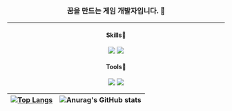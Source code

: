 ### <p align="center"> 꿈을 만드는 게임 개발자입니다. 👋 </p>
-------------------------------------------------------------

#### <p align="center"> Skills🌱 </p>
<p align="center">
  <img src="https://img.shields.io/badge/C%23-512BD4?style=flat&logo=csharp&logoColor=white"/>
  <img src="https://img.shields.io/badge/C++-00599C?style=flat&logo=cplusplus&logoColor=white"/>
</p>

#### <p align="center"> Tools🔭 </p>
<p align="center">
  <img src = "https://img.shields.io/badge/Unity-000000?style=flat&logo=unity&logoColor=white"/>
  <img src = "https://img.shields.io/badge/Unreal-000000?style=flat&logo=unreal&logoColor=white"/>
</p>

| [![Top Langs](https://github-readme-stats.vercel.app/api/top-langs/?username=zenobreaker&layout=compact)](https://github.com/zenobreaker/github-readme-stats) | ![Anurag's GitHub stats](https://github-readme-stats.vercel.app/api?username=zenobreaker&show_icons=true&theme=radical)
| ---------------------------------------------------------------------------------------------------------------------------------------------------------------------------------------------------- | ---------------------------------------------------------------------------------------------------------------- |


<!--
**zenobreaker/zenobreaker** is a ✨ _special_ ✨ repository because its `README.md` (this file) appears on your GitHub profile.

Here are some ideas to get you started:

- 🔭 I’m currently working on ...
- 🌱 I’m currently learning ...
- 👯 I’m looking to collaborate on ...
- 🤔 I’m looking for help with ...
- 💬 Ask me about ...
- 📫 How to reach me: ...
- 😄 Pronouns: ...
- ⚡ Fun fact: ...
-->
